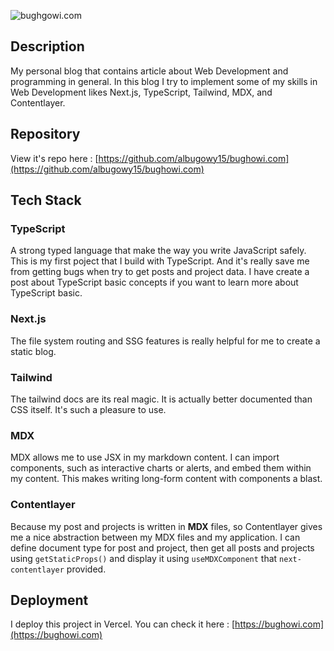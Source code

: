 ![bughgowi.com](https://user-images.githubusercontent.com/49820990/213904001-0767e3b5-0fed-4ce1-9eb9-3f68e4f84072.png)

## Description

My personal blog that contains article about Web Development and programming in general. In this blog I try to implement some of my skills in Web Development likes Next.js, TypeScript, Tailwind, MDX, and Contentlayer.

## Repository

View it's repo here : [https://github.com/albugowy15/bughowi.com](https://github.com/albugowy15/bughowi.com)

## Tech Stack

### TypeScript

A strong typed language that make the way you write JavaScript safely. This is my first poject that I build with TypeScript. And it's really save me from getting bugs when try to get posts and project data. I have create a post about TypeScript basic concepts if you want to learn more about TypeScript basic.

### Next.js

The file system routing and SSG features is really helpful for me to create a static blog.

### Tailwind

The tailwind docs are its real magic. It is actually better documented than CSS itself. It's such a pleasure to use.

### MDX

MDX allows me to use JSX in my markdown content. I can import components, such as interactive charts or alerts, and embed them within my content. This makes writing long-form content with components a blast.

### Contentlayer

Because my post and projects is written in **MDX** files, so Contentlayer gives me a nice abstraction between my MDX files and my application. I can define document type for post and project, then get all posts and projects using `getStaticProps()` and display it using `useMDXComponent` that `next-contentlayer` provided.

## Deployment

I deploy this project in Vercel. You can check it here : [https://bughowi.com](https://bughowi.com)
